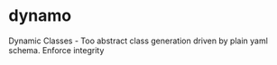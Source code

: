 # dynamo
Dynamic Classes - Too abstract  class generation driven by plain yaml schema. Enforce integrity
